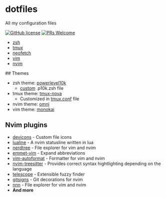 # dotfiles
All my configuration files

[![GitHub license](https://img.shields.io/github/license/GabrielCrackPro/dotfiles?style=for-the-badge)](https://github.com/GabrielCrackPro/dotfiles/master/LICENSE)
[![PRs Welcome](https://img.shields.io/badge/PRs-welcome-brightgreen.svg?style=for-the-badge)](https://github.com/GabrielCrackPro/dotfiles/pulls)

 - [zsh](https://github.com/GabrielCrackPro/dotfiles/blob/main/zsh/.zshrc)
 - [tmux](https://github.com/GabrielCrackPro/dotfiles/tree/main/tmux)
 - [neofetch](https://github.com/GabrielCrackPro/dotfiles/blob/main/neofetch/config.conf)
 - [vim](https://github.com/GabrielCrackPro/dotfiles/blob/main/vim/.vimrc)
 - [nvim](https://github.com/GabrielCrackPro/dotfiles/blob/main/nvim/init.vim)

## Themes

- zsh theme: [powerlevel10k](https://github.com/romkatv/powerlevel10k)
  - [custom](https://github.com/GabrielCrackPro/Setup/blob/main/.p10k.zsh) .p10k.zsh file
- tmux theme: [tmux-nova](https://github.com/o0th/tmux-nova)
  - Customized in [tmux.conf](https://github.com/GabrielCrackPro/dotfiles/blob/main/tmux/tmux.conf) file
- nvim theme: [omni](https://github.com/getomni/neovim)
- vim theme: [monokai](https://github.com/sickill/vim-monokai)

## Nvim plugins

- [devicons](https://github.com/ryanoasis/vim-devicons) - Custom file icons
- [lualine](https://github.com/nvim-lualine/lualine.nvim) - A nvim statusline written in lua
- [nerdtree](https://github.com/preservim/nerdtree) - File explorer for vim and nvim
- [emmet-vim](https://github.com/mattn/emmet-vim) - Expand abbreviations
- [vim-autoformat](https://github.com/vim-autoformat/vim-autoformat) - Formatter for vim and nvim
- [nvim-treesitter](https://github.com/nvim-treesitter/nvim-treesitter) - Provides correct syntax hightlighting depending on the language
- [telescope](https://github.com/nvim-telescope/telescope.nvim) - Extensible fuzzy finder
- [gitsigns](https://github.com/lewis6991/gitsigns.nvim) - Git decorations for nvim
- [nnn](https://github.com/luukvbaal/nnn.nvim) - File explorer for vim and nvim
- **And more**

